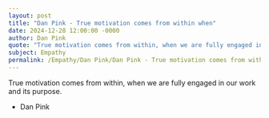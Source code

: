 ```yaml
---
layout: post
title: "Dan Pink - True motivation comes from within when"
date: 2024-12-28 12:00:00 -0000
author: Dan Pink
quote: "True motivation comes from within, when we are fully engaged in our work and its purpose."
subject: Empathy
permalink: /Empathy/Dan Pink/Dan Pink - True motivation comes from within when
---
```


True motivation comes from within, when we are fully engaged in our work and its purpose.

- Dan Pink
